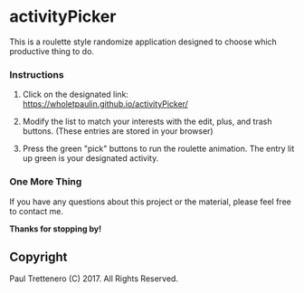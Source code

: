 # activityPicker
This is a roulette style randomize application designed to choose which productive thing to do.


### Instructions

1. Click on the designated link:     https://wholetpaulin.github.io/activityPicker/

2. Modify the list to match your interests with the edit, plus, and trash buttons. (These entries are stored in your browser)

3. Press the green "pick" buttons to run the roulette animation.  The entry lit up green is your designated activity.


### One More Thing

If you have any questions about this project or the material, please feel free to contact me.

**Thanks for stopping by!**

## Copyright

Paul Trettenero (C) 2017. All Rights Reserved.
